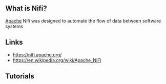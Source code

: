 ## What is Nifi?
[Apache][1] Nifi was designed to automate the flow of data between software systems

## Links
- https://nifi.apache.org/
- https://en.wikipedia.org/wiki/Apache_NiFi

## Tutorials

<!-- Embedded links -->
[1]: https://github.com/nchristie/tech_notes/blob/master/apache.md
